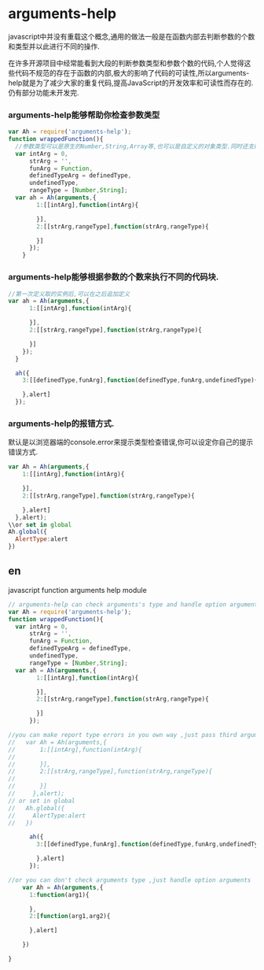 # arguments-help

javascript中并没有重载这个概念,通用的做法一般是在函数内部去判断参数的个数和类型并以此进行不同的操作.

在许多开源项目中经常能看到大段的判断参数类型和参数个数的代码,个人觉得这些代码不规范的存在于函数的内部,极大的影响了代码的可读性,所以arguments-help就是为了减少大家的重复代码,提高JavaScript的开发效率和可读性而存在的.
仍有部分功能未开发完.
### arguments-help能够帮助你检查参数类型
```JavaScript
var Ah = require('arguments-help');
function wrappedFunction(){
  //参数类型可以是原生的Number,String,Array等,也可以是自定义的对象类型.同时还支持类型范围(也就是只要满足其中一种设定的类型即可),如果设定为undefined,或者没有传参将不会进行类型检查.
  var intArg = 0,
      strArg = '',
      funArg = Function,
      definedTypeArg = definedType,
      undefinedType,
      rangeType = [Number,String];
  var ah = Ah(arguments,{
        1:[[intArg],function(intArg){

        }],
        2:[[strArg,rangeType],function(strArg,rangeType){

        }]
      });
    }
```

### arguments-help能够根据参数的个数来执行不同的代码块.
```JavaScript
//第一次定义取的实例后,可以在之后追加定义
var ah = Ah(arguments,{
      1:[[intArg],function(intArg){

      }],
      2:[[strArg,rangeType],function(strArg,rangeType){

      }]
    });
  }

  ah({
    3:[[definedType,funArg],function(definedType,funArg,undefinedType){

    },alert]
  });
```
### arguments-help的报错方式.

默认是以浏览器端的console.error来提示类型检查错误,你可以设定你自己的提示错误方式.
```JavaScript
var Ah = Ah(arguments,{
    1:[[intArg],function(intArg){

    }],
    2:[[strArg,rangeType],function(strArg,rangeType){

    },alert]
  },alert);
\\or set in global
Ah.global({
  AlertType:alert
})
```
## en
javascript function arguments help module

```javascript
// arguments-help can check arguments's type and handle option arguments
var Ah = require('arguments-help');
function wrappedFunction(){
  var intArg = 0,
      strArg = '',
      funArg = Function,
      definedTypeArg = definedType,
      undefinedType,
      rangeType = [Number,String];
  var ah = Ah(arguments,{
        1:[[intArg],function(intArg){

        }],
        2:[[strArg,rangeType],function(strArg,rangeType){

        }]
      });

//you can make report type errors in you own way ,just pass third argument.default is console.error().for example:
//   var Ah = Ah(arguments,{
//       1:[[intArg],function(intArg){
//   
//       }],
//       2:[[strArg,rangeType],function(strArg,rangeType){
//   
//       }]
//     },alert);
// or set in global
//   Ah.global({
//     AlertType:alert
//   })

      ah({
        3:[[definedType,funArg],function(definedType,funArg,undefinedType){

        },alert]
      });

//or you can don't check arguments type ,just handle option arguments
    var Ah = Ah(arguments,{
      1:function(arg1){

      },
      2:[function(arg1,arg2){

      },alert]

    })

}
```
